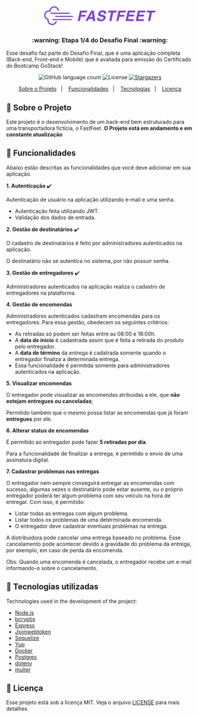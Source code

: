 <h1 align="center">
  <img alt="Fastfeet" title="Fastfeet" src=".github/logo.png" width="300px" />
</h1>

<h3 align="center">
  :warning: Etapa 1/4 do Desafio Final :warning:
</h3>

<p>Esse desafio faz parte do Desafio Final, que é uma aplicação completa (Back-end, Front-end e Mobile) que é avaliada para emissão do Certificado do Bootcamp GoStack!</p>

<p align="center">
  <img alt="GitHub language count" src="https://img.shields.io/github/languages/count/rlocatelli9/backend-FastFeet?color=%2304D361">

  <img alt="License" src="https://img.shields.io/badge/license-MIT-%2304D361">

  <a href="https://github.com/rlocatelli9/backend-FastFeet/stargazers">
    <img alt="Stargazers" src="https://img.shields.io/github/stars/rlocatelli9/backend-FastFeet?style=social">
  </a>
</p>

<p align="center">
  <a href="#rocket-sobre-o-projeto">Sobre o Projeto</a>&nbsp;&nbsp;&nbsp;|&nbsp;&nbsp;&nbsp;
  <a href="#rocket-funcionalidades">Funcionalidades</a>&nbsp;&nbsp;&nbsp;|&nbsp;&nbsp;&nbsp;
  <a href="#rocket-tecnologias-utilizadas">Tecnologias</a>&nbsp;&nbsp;&nbsp;|&nbsp;&nbsp;&nbsp;
  <a href="#memo-licença">Licença</a>
</p>

## :rocket: Sobre o Projeto

Este projeto é o desenvolvimento de um back-end bem estruturado para uma transportadora fictícia, o FastFeet. **O Projeto está em andamento e em constante atualização**

## :rocket: Funcionalidades

Abaixo estão descritas as funcionalidades que você deve adicionar em sua aplicação.

**1. Autenticação** :heavy_check_mark:

Autenticação de usuário na aplicação utilizando e-mail e uma senha.

- Autenticação feita utilizando JWT.
- Validação dos dados de entrada.

**2. Gestão de destinatários** :heavy_check_mark:

O cadastro de destinatários é feito por administradores autenticados na aplicação.

O destinatário não se autentica no sistema, por não possuir senha.

**3. Gestão de entregadores** :heavy_check_mark:

Administradores autenticados na aplicação realiza o cadastro de entregadores na plataforma.

**4. Gestão de encomendas**

Administradores autenticados cadastram encomendas para os entregadores. Para essa gestão, obedecem os seguintes critérios:

- As retiradas só podem ser feitas entre as 08:00 e 18:00h.
- A **data de início** é cadastrada assim que é feita a retirada do produto pelo entregador.
- A **data de término** da entrega é cadatrada somente quando o entregador finaliza a determinada entrega.
- Essa funcionalidade é permitida somente para administradores autenticados na aplicação.

**5. Visualizar encomendas**

O entregador pode visualizar as encomendas atribuidas a ele, que **não estejam entregues ou canceladas**;

Permitido também que o mesmo possa listar as encomendas que já foram **entregues** por ele.

**6. Alterar status de encomendas**

É permitido ao entregador pode fazer **5 retiradas por dia**.

Para a funcionalidade de finalizar a entrega, é permitido o envio de uma assinatura digital.

**7. Cadastrar problemas nas entregas**

O entregador nem sempre conseguirá entregar as encomendas com sucesso, algumas vezes o destinatário pode estar ausente, ou o próprio entregador poderá ter algum problema com seu veículo na hora de entregar. Com isso, é permitido:

- Listar todas as entregas com algum problema.
- Listar todos os problemas de uma determinada encomenda.
- O entregador deve cadastrar eventuais problemas na entrega.

A distribuidora pode cancelar uma entrega baseado no problema. Esse cancelamento pode acontecer devido a gravidade do problema da entrega, por exemplo, em caso de perda da encomenda.

Obs: Quando uma encomenda é cancelada, o entregador recebe um e-mail informando-o sobre o cancelamento.

## :rocket: Tecnologias utilizadas

Technologies used in the development of the project:

- [Node.js](https://nodejs.org/en/)
- [bcryptjs](https://www.npmjs.com/package/bcryptjs)
- [Express](https://expressjs.com/)
- [Jsonwebtoken](https://jwt.io/)
- [Sequelize](https://sequelize.org/)
- [Yup](https://github.com/jquense/yup)
- [Docker](https://www.docker.com/)
- [Postgres](https://www.postgresql.org/)
- [dotenv](https://www.npmjs.com/package/dotenv)
- [multer](https://github.com/expressjs/multer)

## :memo: Licença

Esse projeto está sob a licença MIT. Veja o arquivo [LICENSE](LICENSE.md) para mais detalhes.
